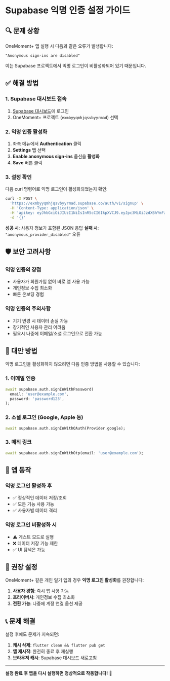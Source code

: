 # Supabase 익명 인증 설정 가이드

## 🔍 문제 상황

OneMoment+ 앱 실행 시 다음과 같은 오류가 발생합니다:

```
"Anonymous sign-ins are disabled"
```

이는 Supabase 프로젝트에서 익명 로그인이 비활성화되어 있기 때문입니다.

## ✅ 해결 방법

### 1. Supabase 대시보드 접속

1. [Supabase 대시보드](https://supabase.com/dashboard)에 로그인
2. OneMoment+ 프로젝트 (`exmbyyqmhjqsvbyyrmad`) 선택

### 2. 익명 인증 활성화

1. 좌측 메뉴에서 **Authentication** 클릭
2. **Settings** 탭 선택
3. **Enable anonymous sign-ins** 옵션을 **활성화**
4. **Save** 버튼 클릭

### 3. 설정 확인

다음 curl 명령어로 익명 로그인이 활성화되었는지 확인:

```bash
curl -X POST \
  'https://exmbyyqmhjqsvbyyrmad.supabase.co/auth/v1/signup' \
  -H 'Content-Type: application/json' \
  -H 'apikey: eyJhbGciOiJIUzI1NiIsInR5cCI6IkpXVCJ9.eyJpc3MiOiJzdXBhYmFzZSIsInJlZiI6ImV4bWJ5eXFtaGpxc3ZieXlybWFkIiwicm9sZSI6ImFub24iLCJpYXQiOjE3NTExNjE2NTUsImV4cCI6MjA2NjczNzY1NX0.MZq5_xONa6Er6kl5iCcIb7RTPxR_WBtk01dX8vXr9bc' \
  -d '{}'
```

**성공 시**: 사용자 정보가 포함된 JSON 응답
**실패 시**: `"anonymous_provider_disabled"` 오류

## 🛡️ 보안 고려사항

### 익명 인증의 장점
- 사용자가 회원가입 없이 바로 앱 사용 가능
- 개인정보 수집 최소화
- 빠른 온보딩 경험

### 익명 인증의 주의사항
- 기기 변경 시 데이터 손실 가능
- 장기적인 사용자 관리 어려움
- 필요시 나중에 이메일/소셜 로그인으로 전환 가능

## 🔄 대안 방법

익명 로그인을 활성화하지 않으려면 다음 인증 방법을 사용할 수 있습니다:

### 1. 이메일 인증
```dart
await supabase.auth.signInWithPassword(
  email: 'user@example.com',
  password: 'password123',
);
```

### 2. 소셜 로그인 (Google, Apple 등)
```dart
await supabase.auth.signInWithOAuth(Provider.google);
```

### 3. 매직 링크
```dart
await supabase.auth.signInWithOtp(email: 'user@example.com');
```

## 📱 앱 동작

### 익명 로그인 활성화 후
- ✅ 정상적인 데이터 저장/조회
- ✅ 모든 기능 사용 가능
- ✅ 사용자별 데이터 격리

### 익명 로그인 비활성화 시
- ⚠️ 게스트 모드로 실행
- ❌ 데이터 저장 기능 제한
- ✅ UI 탐색은 가능

## 🚀 권장 설정

OneMoment+ 같은 개인 일기 앱의 경우 **익명 로그인 활성화**를 권장합니다:

1. **사용자 경험**: 즉시 앱 사용 가능
2. **프라이버시**: 개인정보 수집 최소화
3. **전환 가능**: 나중에 계정 연결 옵션 제공

## 📞 문제 해결

설정 후에도 문제가 지속되면:

1. **캐시 삭제**: `flutter clean && flutter pub get`
2. **앱 재시작**: 완전히 종료 후 재실행
3. **브라우저 캐시**: Supabase 대시보드 새로고침

---

**설정 완료 후 앱을 다시 실행하면 정상적으로 작동합니다!** 🎉